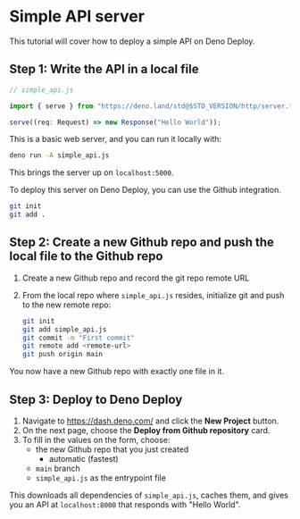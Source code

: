 # Simple API server

This tutorial will cover how to deploy a simple API on Deno Deploy.

## **Step 1:** Write the API in a local file

```js
// simple_api.js

import { serve } from "https://deno.land/std@$STD_VERSION/http/server.ts";

serve((req: Request) => new Response("Hello World"));
```

This is a basic web server, and you can run it locally with:

```sh
deno run -A simple_api.js
```

This brings the server up on `localhost:5000`.

To deploy this server on Deno Deploy, you can use the Github integration.

```sh
git init
git add .
```

## **Step 2:** Create a new Github repo and push the local file to the Github repo

1. Create a new Github repo and record the git repo remote URL
2. From the local repo where `simple_api.js` resides, initialize git and push to
   the new remote repo:

   ```sh
   git init
   git add simple_api.js
   git commit -m "First commit"
   git remote add <remote-url>
   git push origin main
   ```

You now have a new Github repo with exactly one file in it.

## **Step 3:** Deploy to Deno Deploy

1. Navigate to https://dash.deno.com/ and click the **New Project** button.
2. On the next page, choose the **Deploy from Github repository** card.
3. To fill in the values on the form, choose:
   - the new Github repo that you just created
     - automatic (fastest)
   - `main` branch
   - `simple_api.js` as the entrypoint file

This downloads all dependencies of `simple_api.js`, caches them, and gives you
an API at `localhost:8000` that responds with "Hello World".
